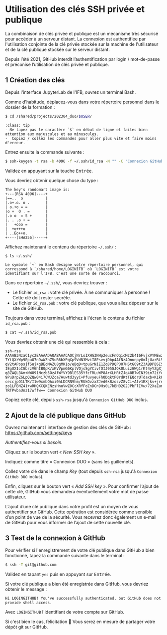 # Utilisation des clés SSH privée et publique

La combinaison de clés privée et publique est un mécanisme très sécurisé pour accéder à un serveur distant. La connexion est authentifiée par l'utilisation conjointe de la clé privée stockée sur la machine de l'utilisateur et de la clé publique stockée sur le serveur distant.

Depuis l’été 2021, GitHub interdit l’authentification par login / mot-de-passe et préconise l’utilisation de clés privée et publique.

## 1 Création des clés

Depuis l'interface JupyterLab de l'IFB, ouvrez un terminal Bash.

Comme d'habitude, déplacez-vous dans votre répertoire personnel dans le dossier de la formation :

```bash
$ cd /shared/projects/202304_duo/$USER/
```

```{admonition} Rappel
:class: tip
- Ne tapez pas le caractère `$` en début de ligne et faites bien attention aux majuscules et au minuscules.
-  Copiez / collez les commandes pour aller plus vite et faire moins d'erreur.
```

Entrez ensuite la commande suivante :

```bash
$ ssh-keygen -t rsa -b 4096 -f ~/.ssh/id_rsa -N "" -C "Connexion GitHub DUO"
```

Validez en appuyant sur la touche <kbd>Entrée</kbd>.

Vous devriez obtenir quelque chose du type :

```
The key's randomart image is:
+---[RSA 4096]----+
|==..  o          |
|.o+.o. o .       |
| o.+o = =        |
|o +  O . =       |
|.o o  = S +      |
|. . .o + =       |
|   +ooo =        |
|  +o+++o         |
| ..Eo++o.        |
+----[SHA256]-----+
```

Affichez maintenant le contenu du répertoire `~/.ssh/` :

```bash
$ ls ~/.ssh/
```


```{note}
Le symbole `~` en Bash désigne votre répertoire personnel, qui correspond à `/shared/home/LOGINIFB` où `LOGINIFB` est votre identifiant sur l'IFB. C'est une sorte de raccourci.
```

Dans ce répertoire `~/.ssh/`, vous devriez trouver :

- Le fichier `id_rsa` : votre clé privée. À ne communiquer à personne ! Cette clé doit rester secrète.
- Le fichier `id_rsa.pub` : votre clé publique, que vous allez déposer sur le site de GitHub.

Toujours dans votre terminal, affichez à l'écran le contenu du fichier `id_rsa.pub` :

```bash
$ cat ~/.ssh/id_rsa.pub
```

Vous devriez obtenir une clé qui ressemble à cela :
```
ssh-rsa AAAAB3NzaC1yc2EAAAADAQABAAACAQCjNrLoIXHG3NHp2eucFnOqicMz2b4I6FvjxVYMEwzO40syopxd
7YtQXzWp9EpuO7n9wWZnZ5uR6bXPqXp9VdN3MviI8PsvvjDbp4AfNz4Onunpy0mIjUarRL5evEPKI2iuqO7pUC9m
qV2tAPopsjfSuj+gBEcMAZU8gMK1o/eBqD+tpuGrNiE1Zq8PDQPOO7HStG09tZ3ABDPBSISun7GAC3ytbYJtL4A3
IEgUX1oCGbrzVGhIB0pK/xKVVpmG6KplVOjsSgYCivfOIJ05GJQk0LuizGWg1rKt4yYZgXjoMW4F+hz/+c9xnDuR
q8ZAQLBAm+NWU91Nczb5OzAfWYVY9BlES35YfcFRLuWP8ArXLHRtZJq48B7wIN39im72iYcKXcOzeyYRZQFKMb0z
9PuDrpZ6LpQZQw04i7CWJZca7Auwtd3yyC+PfuvyeuFhODqktP0rdKtTEQdrUTdaxb+K1k8FPmZMc/o91sBJ1u6d
ceccjpO1LTK/I1w9xmbQAxi0hLDCRN9hm/RUkOvzxZJed6kBzozvZ8vCi+Afv1BXjkv+jrezkkqsFl5YA01nLxyU
zo1LFBNZ41+wRHQXCQKENzsHnuVwZ0CcXRfFoZnDCn9Hs0L7kBH02O2JPbFlIVw/72XaZundqjczcp1w0gou0+Uq
TRTPvbaUnz17wffw== Connexion GitHub DUO
```

Copiez cette clé, depuis `ssh-rsa` jusqu'à `Connexion GitHub DUO` inclus.


## 2 Ajout de la clé publique dans GitHub

Ouvrez maintenant l'interface de gestion des clés de GitHub : <https://github.com/settings/keys>

*Authentifiez-vous si besoin.*

Cliquez sur le bouton vert « *New SSH key* ».

Indiquez comme titre « Connexion DUO » (sans les guillemets).

Collez votre clé dans le champ *Key* (tout depuis `ssh-rsa` jusqu'à `Connexion GitHub DUO` inclus).

Enfin, cliquez sur le bouton vert « *Add SSH key* ». Pour confirmer l’ajout de cette clé, GitHub vous demandera éventuellement votre mot de passe utilisateur.

L’ajout d’une clé publique dans votre profil est un moyen de vous authentifier sur GitHub. Cette opération est considérée comme sensible d’un point de vue de la sécurité. Vous recevrez donc également un e-mail de GitHub pour vous informer de l’ajout de cette nouvelle clé.


## 3 Test de la connexion à GitHub

Pour vérifier si l'enregistrement de votre clé publique dans GitHub a bien fonctionné, tapez la commande suivante dans le terminal :

```bash
$ ssh -T git@github.com
```
Validez en tapant `yes` puis en appuyant sur <kbd>Entrée</kbd>.

Si votre clé publique a bien été enregistrée dans GitHub, vous devriez obtenir le message :
```
Hi LOGINGITHUB! You've successfully authenticated, but GitHub does not provide shell access.
```
Avec `LOGINGITHUB` l'identifiant de votre compte sur GitHub.

Si c'est bien le cas, félicitation 🎉 Vous serez en mesure de partager votre dépôt git sur GitHub.
